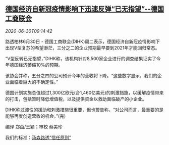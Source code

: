 <!--1593508995000-->
[德国经济自新冠疫情影响下迅速反弹“已无指望”--德国工商联会](https://cn.reuters.com/article/germany-dihk-economy-recovery-0630-idCNKBS241172)
------

<div><i>2020-06-30T09:14:42</i></div><div class="StandardArticleBody_body"><p>路透柏林6月30日 - 德国工商联会(DIHK)周二表示，德国经济自新冠疫情影响下出现V型复苏的希望渺茫，三分之二的企业预期最早要到2021年才能回归常态。 </p><p>“V型反转已无指望，”DIHK称，该机构针对8,500家企业进行的调查结果证实了今年德国经济萎缩10%的预期。 </p><p>该协会并称，五分之四的公司预计今年的营收将下降。“这些数字显示，我们的企业面临着巨大的不确定性。” </p><p>德国计划实施总值超过1,300亿欧元(合1,460亿美元)的刺激措施，以缓解疫情带来的打击，包括暂时降低增值税，以及提供资金以救助面临破产的小企业。 </p><p>DIHK称过渡性的援助和刺激措施很重要，但也警告称，“对公司而言，最重要的是能够再度创造营收的机会。”(完)  </p><div class="Attribution_container"><div class="Attribution_attribution"><p class="Attribution_content">编译 郑茵/王颖；审校 蔡美珍 </p></div></div><div class="StandardArticleBody_trustBadgeContainer"><span class="StandardArticleBody_trustBadgeTitle">我们的标准：</span><span class="trustBadgeUrl"><a href="https://www.thomsonreuters.cn/content/dam/openweb/documents/pdf/china/brochures/about-us-1.pdf">汤森路透“信任原则”</a></span></div></div>
